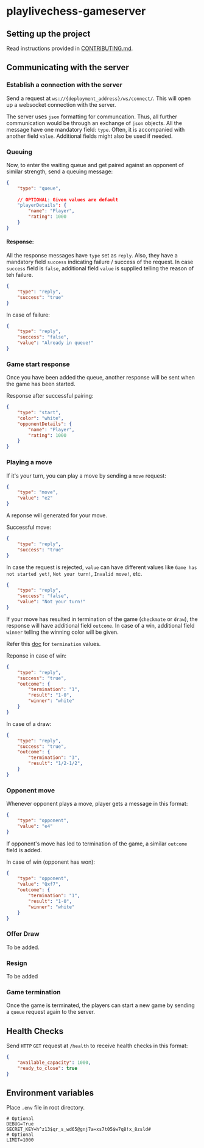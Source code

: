 # playlivechess-gameserver

## Setting up the project
Read instructions provided in [CONTRIBUTING.md](CONTRIBUTING.md).

## Communicating with the server

### Establish a connection with the server

Send a request at `ws://{deployment_address}/ws/connect/`. This will open up a websocket connection with the server.

The server uses `json` formatting for communcation. Thus, all further communication would be through an exchange of `json` objects. All the message have one mandatory field: `type`. Often, it is accompanied with another field `value`. Additional fields might also be used if needed.

### Queuing

Now, to enter the waiting queue and get paired against an opponent of similar strength, send a queuing message:
```json
{
    "type": "queue",
    
    // OPTIONAL: Given values are default
    "playerDetails": {
        "name": "Player",
        "rating": 1000
    }
}
```

#### Response:

All the response messages have `type` set as `reply`. Also, they have a mandatory field `success` indicating failure / success of the request. In case `success` field is `false`, additional field `value` is supplied telling the reason of teh failure.

```json
{
    "type": "reply",
    "success": "true"
}
```

In case of failure:
```json
{
    "type": "reply",
    "success": "false",
    "value": "Already in queue!"
}
```

### Game start response

Once you have been added the queue, another response will be sent when the game has been started.

Response after successful pairing:
```json
{
    "type": "start",
    "color": "white",
    "opponentDetails": {
        "name": "Player",
        "rating": 1000
    }
}
```

### Playing a move

If it's your turn, you can play a move by sending a `move` request:
```json
{
    "type": "move",
    "value": "e2"
}
```

A reponse will generated for your move.

Successful move:
```json
{
    "type": "reply",
    "success": "true"
}
```

In case the request is rejected, `value` can have different values like `Game has not started yet!`, `Not your turn!`, `Invalid move!`, etc.
```json
{
    "type": "reply",
    "success": "false",
    "value": "Not your turn!"
}
```

If your move has resulted in termination of the game (`checkmate` or `draw`), the response will have additional field `outcome`. In case of a win, additional field `winner` telling the winning color will be given.

Refer this [doc](https://python-chess.readthedocs.io/en/latest/core.html#chess.Termination) for `termination` values.

Reponse in case of win:
```json
{
    "type": "reply",
    "success": "true",
    "outcome": {
        "termination": "1",
        "result": "1-0",
        "winner": "white"
    }
}
```

In case of a draw:
```json
{
    "type": "reply",
    "success": "true",
    "outcome": {
        "termination": "3",
        "result": "1/2-1/2",
    }
}
```

### Opponent move
Whenever opponent plays a move, player gets a message in this format:

```json
{
    "type": "opponent",
    "value": "e4"
}
```

If opponent's move has led to termination of the game, a similar `outcome` field is added.

In case of win (opponent has won):
```json
{
    "type": "opponent",
    "value": "Qxf7",
    "outcome": {
        "termination": "1",
        "result": "1-0",
        "winner": "white"
    }
}
```

### Offer Draw

To be added.

### Resign

To be added

### Game termination

Once the game is terminated, the players can start a new game by sending a `queue` request again to the server.


## Health Checks

Send `HTTP` `GET` request at `/health` to receive health checks in this format:

```json
{
    "available_capacity": 1000,
    "ready_to_close": true
}
```

## Environment variables

Place `.env` file in root directory.

```shell
# Optional
DEBUG=True
SECRET_KEY=h^z13$qr_s_wd65@gnj7a=xs7t05$w7q8!x_8zsld#
# Optional
LIMIT=1000
```
